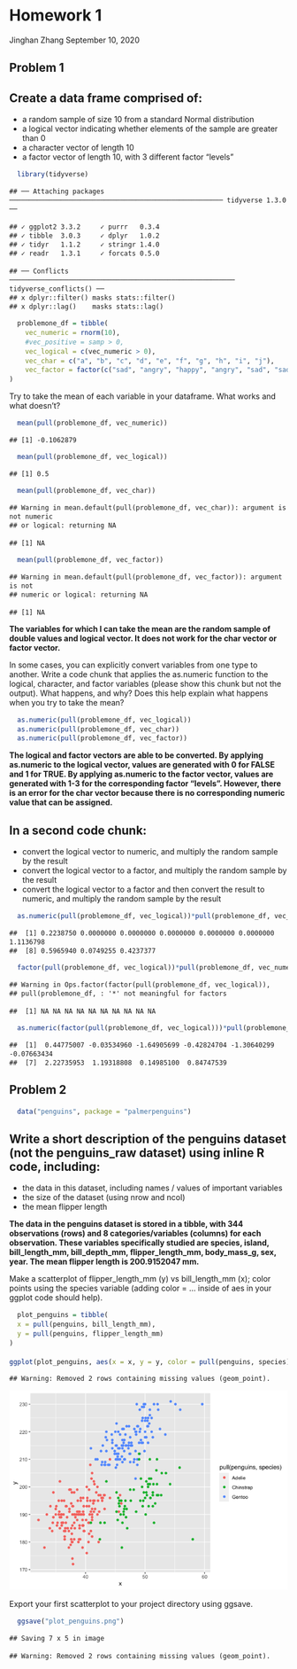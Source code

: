 Homework 1
================
Jinghan Zhang
September 10, 2020

## Problem 1

## Create a data frame comprised of:

  - a random sample of size 10 from a standard Normal distribution
  - a logical vector indicating whether elements of the sample are
    greater than 0
  - a character vector of length 10
  - a factor vector of length 10, with 3 different factor “levels”

<!-- end list -->

``` r
  library(tidyverse)
```

    ## ── Attaching packages ────────────────────────────────────────────────────── tidyverse 1.3.0 ──

    ## ✓ ggplot2 3.3.2     ✓ purrr   0.3.4
    ## ✓ tibble  3.0.3     ✓ dplyr   1.0.2
    ## ✓ tidyr   1.1.2     ✓ stringr 1.4.0
    ## ✓ readr   1.3.1     ✓ forcats 0.5.0

    ## ── Conflicts ───────────────────────────────────────────────────────── tidyverse_conflicts() ──
    ## x dplyr::filter() masks stats::filter()
    ## x dplyr::lag()    masks stats::lag()

``` r
  problemone_df = tibble(
    vec_numeric = rnorm(10),
    #vec_positive = samp > 0,
    vec_logical = c(vec_numeric > 0),
    vec_char = c("a", "b", "c", "d", "e", "f", "g", "h", "i", "j"),
    vec_factor = factor(c("sad", "angry", "happy", "angry", "sad", "sad", "sad", "happy", "angry", "angry"))
)
```

Try to take the mean of each variable in your dataframe. What works and
what doesn’t?

``` r
  mean(pull(problemone_df, vec_numeric))
```

    ## [1] -0.1062879

``` r
  mean(pull(problemone_df, vec_logical))
```

    ## [1] 0.5

``` r
  mean(pull(problemone_df, vec_char))
```

    ## Warning in mean.default(pull(problemone_df, vec_char)): argument is not numeric
    ## or logical: returning NA

    ## [1] NA

``` r
  mean(pull(problemone_df, vec_factor))
```

    ## Warning in mean.default(pull(problemone_df, vec_factor)): argument is not
    ## numeric or logical: returning NA

    ## [1] NA

**The variables for which I can take the mean are the random sample of
double values and logical vector. It does not work for the char vector
or factor vector.**

In some cases, you can explicitly convert variables from one type to
another. Write a code chunk that applies the as.numeric function to the
logical, character, and factor variables (please show this chunk but not
the output). What happens, and why? Does this help explain what happens
when you try to take the mean?

``` r
  as.numeric(pull(problemone_df, vec_logical))
  as.numeric(pull(problemone_df, vec_char))
  as.numeric(pull(problemone_df, vec_factor))
```

**The logical and factor vectors are able to be converted. By applying
as.numeric to the logical vector, values are generated with 0 for FALSE
and 1 for TRUE. By applying as.numeric to the factor vector, values are
generated with 1-3 for the corresponding factor “levels”. However, there
is an error for the char vector because there is no corresponding
numeric value that can be assigned.**

## In a second code chunk:

  - convert the logical vector to numeric, and multiply the random
    sample by the result
  - convert the logical vector to a factor, and multiply the random
    sample by the result
  - convert the logical vector to a factor and then convert the result
    to numeric, and multiply the random sample by the result

<!-- end list -->

``` r
  as.numeric(pull(problemone_df, vec_logical))*pull(problemone_df, vec_numeric)
```

    ##  [1] 0.2238750 0.0000000 0.0000000 0.0000000 0.0000000 0.0000000 1.1136798
    ##  [8] 0.5965940 0.0749255 0.4237377

``` r
  factor(pull(problemone_df, vec_logical))*pull(problemone_df, vec_numeric)
```

    ## Warning in Ops.factor(factor(pull(problemone_df, vec_logical)),
    ## pull(problemone_df, : '*' not meaningful for factors

    ##  [1] NA NA NA NA NA NA NA NA NA NA

``` r
  as.numeric(factor(pull(problemone_df, vec_logical)))*pull(problemone_df, vec_numeric)
```

    ##  [1]  0.44775007 -0.03534960 -1.64905699 -0.42824704 -1.30640299 -0.07663434
    ##  [7]  2.22735953  1.19318808  0.14985100  0.84747539

## Problem 2

``` r
  data("penguins", package = "palmerpenguins")
```

## Write a short description of the penguins dataset (not the penguins\_raw dataset) using inline R code, including:

  - the data in this dataset, including names / values of important
    variables
  - the size of the dataset (using nrow and ncol)
  - the mean flipper length

**The data in the penguins dataset is stored in a tibble, with 344
observations (rows) and 8 categories/variables (columns) for each
observation. These variables specifically studied are species, island,
bill\_length\_mm, bill\_depth\_mm, flipper\_length\_mm, body\_mass\_g,
sex, year. The mean flipper length is 200.9152047 mm.**

Make a scatterplot of flipper\_length\_mm (y) vs bill\_length\_mm (x);
color points using the species variable (adding color = … inside of aes
in your ggplot code should help).

``` r
  plot_penguins = tibble(
  x = pull(penguins, bill_length_mm),
  y = pull(penguins, flipper_length_mm)
)

ggplot(plot_penguins, aes(x = x, y = y, color = pull(penguins, species))) + geom_point()
```

    ## Warning: Removed 2 rows containing missing values (geom_point).

![](p8105_hw1_jz3180_files/figure-gfm/plot_penguins-1.png)<!-- -->

Export your first scatterplot to your project directory using ggsave.

``` r
  ggsave("plot_penguins.png")
```

    ## Saving 7 x 5 in image

    ## Warning: Removed 2 rows containing missing values (geom_point).
